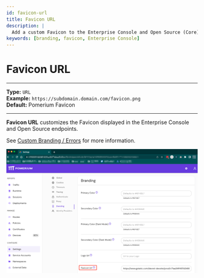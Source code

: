 ```yaml
---
id: favicon-url
title: Favicon URL
description: |
  Add a custom Favicon to the Enterprise Console and Open Source (Core) endpoints. 
keywords: [branding, favicon, Enterprise Console]
---
```


# Favicon URL

---

**Type:** `URL` <br/>
**Example:** `https://subdomain.domain.com/favicon.png` <br/>
**Default:** Pomerium Favicon <br/>

---

**Favicon URL** customizes the Favicon displayed in the Enterprise Console and Open Source endpoints. 

See [Custom Branding / Errors](/docs/capabilities/branding) for more information.

![Replace the Favicon in Pomerium Enterprise](./img/branding-favicon-url.png)